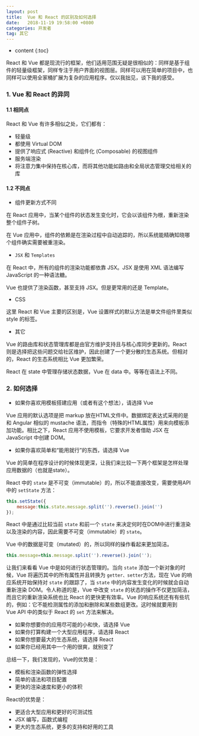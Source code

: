 ```yaml
---
layout: post
title:  Vue 和 React 的区别及如何选择
date:   2018-11-19 19:58:00 +0800
categories: 开发者
tag: 其它
---
```


* content
{:toc}

React 和 Vue 都是现流行的框架，他们适用范围无疑是很相似的：同样是基于组件的轻量级框架，同样专注于用户界面的视图层。同样可以用在简单的项目中，也同样可以使用全家桶扩展为复杂的应用程序。仅以我拙见，谈下我的感受。

### 1. Vue 和 React 的异同

#### 1.1 相同点

React 和 Vue 有许多相似之处，它们都有：

* 轻量级
* 都使用 Virtual DOM
* 提供了响应式 (Reactive) 和组件化 (Composable) 的视图组件
* 服务端渲染
* 将注意力集中保持在核心库，而将其他功能如路由和全局状态管理交给相关的库

#### 1.2 不同点

* 组件更新方式不同

在 React 应用中，当某个组件的状态发生变化时，它会以该组件为根，重新渲染整个组件子树。

在 Vue 应用中，组件的依赖是在渲染过程中自动追踪的，所以系统能精确知晓哪个组件确实需要被重渲染。

* `JSX` 和 `Templates`

在 React 中，所有的组件的渲染功能都依靠 JSX。JSX 是使用 XML 语法编写 JavaScript 的一种语法糖。

Vue 也提供了渲染函数，甚至支持 JSX。但是更常用的还是 Template。

* CSS

这里 React 和 Vue 主要的区别是，Vue 设置样式的默认方法是单文件组件里类似 style 的标签。

* 其它

Vue 的路由库和状态管理库都是由官方维护支持且与核心库同步更新的。React 则是选择把这些问题交给社区维护，因此创建了一个更分散的生态系统。但相对的，React 的生态系统相比 Vue 更加繁荣。

React 在 state 中管理存储状态数据，Vue 在 data 中。等等在语法上不同。

### 2. 如何选择

* 如果你喜欢用模板搭建应用（或者有这个想法），请选择 Vue

Vue 应用的默认选项是把 markup 放在HTML文件中。数据绑定表达式采用的是和 Angular 相似的 mustache 语法，而指令（特殊的HTML属性）用来向模板添加功能。相比之下，React 应用不使用模板，它要求开发者借助 JSX 在 JavaScript 中创建 DOM。

* 如果你喜欢简单和“能用就行”的东西，请选择 Vue

Vue 的简单在程序设计的时候体现更深，让我们来比较一下两个框架是怎样处理应用数据的（也就是state）。

React 中的 `state` 是不可变（immutable）的，所以不能直接改变，需要使用API中的 `setState` 方法：

```js
this.setState({
    message:this.state.message.split('').reverse().join('')
});
```

React 中是通过比较当前 `state` 和前一个 `state` 来决定何时在DOM中进行重渲染以及渲染的内容，因此需要不可变（immutable）的 `state`。

Vue 中的数据是可变（mutated）的，所以同样的操作看起来更加简洁。

```js
this.message=this.message.split('').reverse().join('');
```

让我们来看看 Vue 中是如何进行状态管理的。当向 `state` 添加一个新对象的时候，Vue 将遍历其中的所有属性并且转换为 `getter、setter`方法，现在 Vue 的响应系统开始保持对 `state` 的跟踪了，当 `state` 中的内容发生变化的时候就会自动重新渲染 DOM。令人称道的是，Vue 中改变 `state` 的状态的操作不仅更加简洁，而且它的重新渲染系统也比 React 的更快更有效率。Vue 的响应系统还有有些坑的，例如：它不能检测属性的添加和删除和某些数组更改。这时候就要用到 Vue API 中的类似于 React 的 `set` 方法来解决。

* 如果你想要你的应用尽可能的小和快，请选择 Vue
* 如果你打算构建一个大型应用程序，请选择 React
* 如果你想要最大的生态系统，请选择 React
* 如果你已经用其中一个用的很爽，就别变了

总结一下，我们发现的，Vue的优势是：

- 模板和渲染函数的弹性选择
- 简单的语法和项目配置
- 更快的渲染速度和更小的体积

React的优势是：

- 更适合大型应用和更好的可测试性
- JSX 编写，函数式编程
- 更大的生态系统，更多的支持和好用的工具